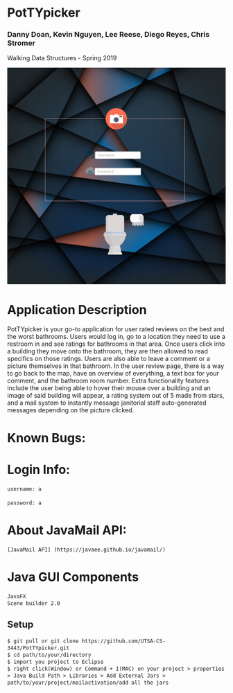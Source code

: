 # PotTYpicker

### Danny Doan, Kevin Nguyen, Lee Reese, Diego Reyes, Chris Stromer
Walking Data Structures - Spring 2019

![alt text](https://github.com/UTSA-CS-3443/PotTYpicker/blob/master/image/Login_Controller.png)

# Application Description 
PotTYpicker is your go-to application for user rated reviews on the best and the worst bathrooms. Users would log in, go to a location they need to use a restroom in and see ratings for bathrooms in that area. Once users click into a building they move onto the bathroom, they are then allowed to read specifics on those ratings. Users are also able to leave a comment or a picture themselves in that bathroom. In the user review page, there is a way to go back to the map, have an overview of everything, a text box for your comment, and the bathroom room number. Extra functionality features include the user being able to hover their mouse over a building and an image of said building will appear, a rating system out of 5 made from stars, and a mail system to instantly message janitorial staff auto-generated messages depending on the picture clicked. 

# Known Bugs:

# Login Info:

	username: a
	
	password: a
	
# About JavaMail API:
	[JavaMail API] (https://javaee.github.io/javamail/)
# Java GUI Components
	JavaFX
	Scene builder 2.0
## Setup
```
$ git pull or git clone https://github.com/UTSA-CS-3443/PotTYpicker.git
$ cd path/to/your/directory
$ import you project to Eclipse
$ right click(Window) or Command + I(MAC) on your project > properties > Java Build Path > Libraries > Add External Jars > path/to/your/project/mailactivation/add all the jars  

```    
	
